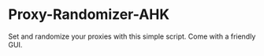 # Proxy-Randomizer-AHK
Set and randomize your proxies with this simple script. Come with a friendly GUI.
